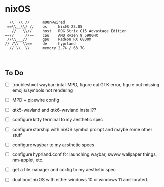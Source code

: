 # nixOS

```
  \\  \\ //      m00n@wired
 ==\\__\\/ //    os     NixOS 23.05
   //   \\//     host   ROG Strix G15 Advantage Edition
==//     //==    cpu    AMD Ryzen 9 5900HX
 //\\___//       gpu    Radeon RX 6800M
// /\\  \\==     de     hyprland
  // \\  \\      memory 2.7G / 63.7G
```

<br>

## To Do

- [ ] troubleshoot waybar: intall MPD, figure out GTK error, figure out missing emojis/symbols not rendering
    
- [ ] MPD + pipewire config
- [ ] gtk5-wayland and gtk6-wayland install??
- [ ] configure kitty terminal to my aesthetic spec
- [ ] configure starship with nixOS symbol prompt and maybe some other stuff
- [ ] configure waybar to my aesthetic specs
- [ ] configure hyprland.conf for launching waybar, swww wallpaper things, nm-applet, etc.
- [ ] get a file manager and config to my aesthetic spec
- [ ] dual boot nixOS with either windows 10 or windows 11 ameliorated.
